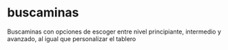 # buscaminas
Buscaminas con opciones de escoger entre nivel principiante, intermedio y avanzado, al igual que personalizar el tablero
